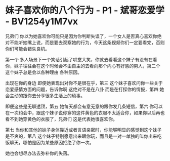 # 妹子喜欢你的八个行为 - P1 - 斌哥恋爱学 - BV1254y1M7vx

兄弟们 你以为她喜欢你可能只是因为你判断失误了，一个女人是否真心喜欢你绝对不能听她嘴上说，而是要去观察她的行为，今天这条视频你们一定要看完，否则你们可能会错失良机。

第一个 多人场景下一个笑话引起了哄堂大笑，你就去看看这个妹子有没有在看你，妹子往往会在这个时候会不由自主的去看向那个内心有好感的男人，第二个 这个妹子总是会以各种理由 各种原因。

出现在你的身边 即便她表现出对你不是很在乎，第三 这个妹子喜欢问你一些关于恋爱感情方面的问题，告诉你啊 这绝对不是在八卦 而是在打探你的情报，第四 她会主动的跟你去分享很多生活上的琐事。

即便这些是无聊透顶，第五 她每天都会有意无意的跟你发几条短信，第六 你可以在一次约会中，跟这个妹子说你穿的这件黄色的衣服不太适合你，如果你以后再也看不到她穿黄色的衣服了，兄弟们 这是代表她很喜欢你。

第七 当你和其他的妹子身体靠近或者言语亲密时，你能够明显的感觉到这个妹子是不爽的，第八 这个妹子特别愿意出来跟你玩，而且是一对一单独的叫你出来吃饭聊天，哪怕是因为某些原因拒绝了你一次。

她也会想尽办法去弥补你的失落。
